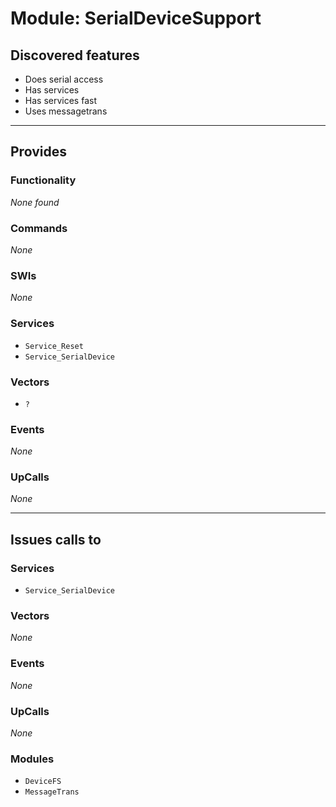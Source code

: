 # Module: SerialDeviceSupport

## Discovered features


* Does serial access
* Has services
* Has services fast
* Uses messagetrans

---

## Provides

### Functionality


*None found*

### Commands


*None*


### SWIs


*None*


### Services


* `Service_Reset`
* `Service_SerialDevice`


### Vectors


* `?`


### Events


*None*


### UpCalls


*None*


---

## Issues calls to

### Services


* `Service_SerialDevice`


### Vectors


*None*


### Events


*None*


### UpCalls


*None*


### Modules


* `DeviceFS`
* `MessageTrans`


